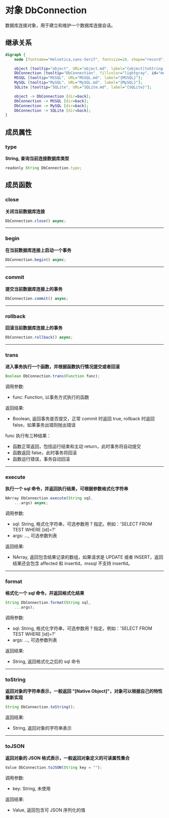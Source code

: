 # 对象 DbConnection
数据库连接对象，用于建立和维护一个数据库连接会话。

## 继承关系
```dot
digraph {
    node [fontname="Helvetica,sans-Serif", fontsize=10, shape="record", style="filled", fillcolor="white"];

    object [tooltip="object", URL="object.md", label="{object|toString()\ltoJSON()\l}"];
    DbConnection [tooltip="DbConnection", fillcolor="lightgray", id="me", label="{DbConnection|type\l|close()\lbegin()\lcommit()\lrollback()\ltrans()\lexecute()\lformat()\l}"];
    MSSQL [tooltip="MSSQL", URL="MSSQL.md", label="{MSSQL}"];
    MySQL [tooltip="MySQL", URL="MySQL.md", label="{MySQL}"];
    SQLite [tooltip="SQLite", URL="SQLite.md", label="{SQLite}"];

    object -> DbConnection [dir=back];
    DbConnection -> MSSQL [dir=back];
    DbConnection -> MySQL [dir=back];
    DbConnection -> SQLite [dir=back];
}
```

## 成员属性
        
### type
**String, 查询当前连接数据库类型**

```JavaScript
readonly String DbConnection.type;
```

## 成员函数
        
### close
**关闭当前数据库连接**

```JavaScript
DbConnection.close() async;
```

--------------------------
### begin
**在当前数据库连接上启动一个事务**

```JavaScript
DbConnection.begin() async;
```

--------------------------
### commit
**提交当前数据库连接上的事务**

```JavaScript
DbConnection.commit() async;
```

--------------------------
### rollback
**回滚当前数据库连接上的事务**

```JavaScript
DbConnection.rollback() async;
```

--------------------------
### trans
**进入事务执行一个函数，并根据函数执行情况提交或者回滚**

```JavaScript
Boolean DbConnection.trans(Function func);
```

调用参数:
* func: Function, 以事务方式执行的函数

返回结果:
* Boolean, 返回事务是否提交，正常 commit 时返回 true, rollback 时返回 false，如果事务出错则抛出错误

func 执行有三种结果：
* 函数正常返回，包括运行结束和主动 return，此时事务将自动提交
* 函数返回 false，此时事务将回滚
* 函数运行错误，事务自动回滚

--------------------------
### execute
**执行一个 sql 命令，并返回执行结果，可根据参数格式化字符串**

```JavaScript
NArray DbConnection.execute(String sql,
    ...args) async;
```

调用参数:
* sql: String, 格式化字符串，可选参数用 ? 指定。例如：'SELECT FROM TEST WHERE [id]=?'
* args: ..., 可选参数列表

返回结果:
* NArray, 返回包含结果记录的数组，如果请求是 UPDATE 或者 INSERT，返回结果还会包含 affected 和 insertId，mssql 不支持 insertId。

--------------------------
### format
**格式化一个 sql 命令，并返回格式化结果**

```JavaScript
String DbConnection.format(String sql,
    ...args);
```

调用参数:
* sql: String, 格式化字符串，可选参数用 ? 指定。例如：'SELECT FROM TEST WHERE [id]=?'
* args: ..., 可选参数列表

返回结果:
* String, 返回格式化之后的 sql 命令

--------------------------
### toString
**返回对象的字符串表示，一般返回 "[Native Object]"，对象可以根据自己的特性重新实现**

```JavaScript
String DbConnection.toString();
```

返回结果:
* String, 返回对象的字符串表示

--------------------------
### toJSON
**返回对象的 JSON 格式表示，一般返回对象定义的可读属性集合**

```JavaScript
Value DbConnection.toJSON(String key = "");
```

调用参数:
* key: String, 未使用

返回结果:
* Value, 返回包含可 JSON 序列化的值


